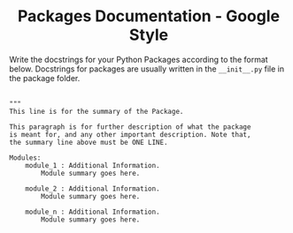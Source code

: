 <h1 align="center">Packages Documentation - Google Style</h1>
Write the docstrings for your Python Packages according to the format below. Docstrings for packages are usually written in the <code>__init__.py</code> file in the package folder.<br /> <br />

```
"""
This line is for the summary of the Package.

This paragraph is for further description of what the package
is meant for, and any other important description. Note that,
the summary line above must be ONE LINE.

Modules:
    module_1 : Additional Information.
        Module summary goes here.
    
    module_2 : Additional Information.
        Module summary goes here.

    module_n : Additional Information.
        Module summary goes here.
